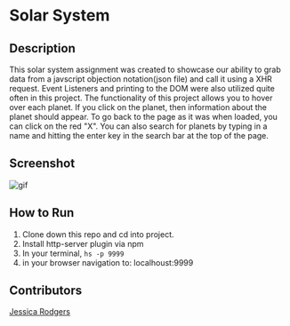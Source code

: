 # Solar System

## Description
This solar system assignment was created to showcase our ability to grab data from a javscript objection notation(json file) and call it using a XHR request. Event Listeners and printing to the DOM were also utilized quite often in this project. The functionality of this project allows you to hover over each planet. If you click on the planet, then information about the planet should appear. To go back to the page as it was when loaded, you can click on the red "X". You can also search for planets by typing in a name and hitting the enter key in the search bar at the top of the page. 



## Screenshot
![gif](https://gfycat.com/gifs/detail/ImmaterialPessimisticFritillarybutterfly)


## How to Run
1. Clone down this repo and cd into project.
1. Install http-server plugin via npm
1. In your terminal, ``` hs -p 9999 ```
1. in your browser navigation to: localhoust:9999

## Contributors
[Jessica Rodgers](https://github.com/jessrod11)